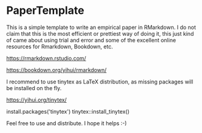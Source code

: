 # PaperTemplate

This is a simple template to write an empirical paper in RMarkdown. I do not claim that this is the most efficient or prettiest way of doing it, this just kind of came about using trial and error and some of the excellent online resources for Rmarkdown, Bookdown, etc.

https://rmarkdown.rstudio.com/

https://bookdown.org/yihui/rmarkdown/

I recommend to use tinytex as LaTeX distribution, as missing packages will be installed on the fly.

https://yihui.org/tinytex/

install.packages('tinytex')
tinytex::install_tinytex()

Feel free to use and distribute. I hope it helps :-)
